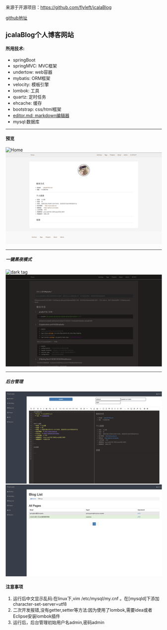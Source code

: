
来源于开源项目：https://github.com/flyleft/jcalaBlog

[github地址](https://github.com/jcalaz/jcalaBlog)
## jcalaBlog个人博客网站
#### 所用技术:
 - springBoot 
 - springMVC: MVC框架
 - undertow: web容器
 - mybatis: ORM框架
 - velocity: 模板引擎
 - lombok: 工具
 - quartz: 定时任务
 - ehcache: 缓存
 - bootstrap: css/html框架
 - [editor.md: markdown编辑器](https://github.com/pandao/editor.md)
 - mysql:数据库
---
#### 预览
![Home](screenshot/home.png)
![about](screenshot/about.png)

---
##### 一键黑夜模式
![dark tag](screenshot/tag.png)
![dark blog](screenshot/blog.png)

---
##### 后台管理
![markdown编辑器](screenshot/markdown.png)
![博客列表](screenshot/blog_list.png)


#### 注意事项
1. 运行后中文显示乱码:在linux下,vim /etc/mysql/my.cnf 。在[mysqld]下添加character-set-server=utf8
2. 二次开发报错,没有getter,setter等方法:因为使用了lombok,需要idea或者Eclipse安装lombok插件
3. 运行后，后台管理初始用户名admin,密码admin

